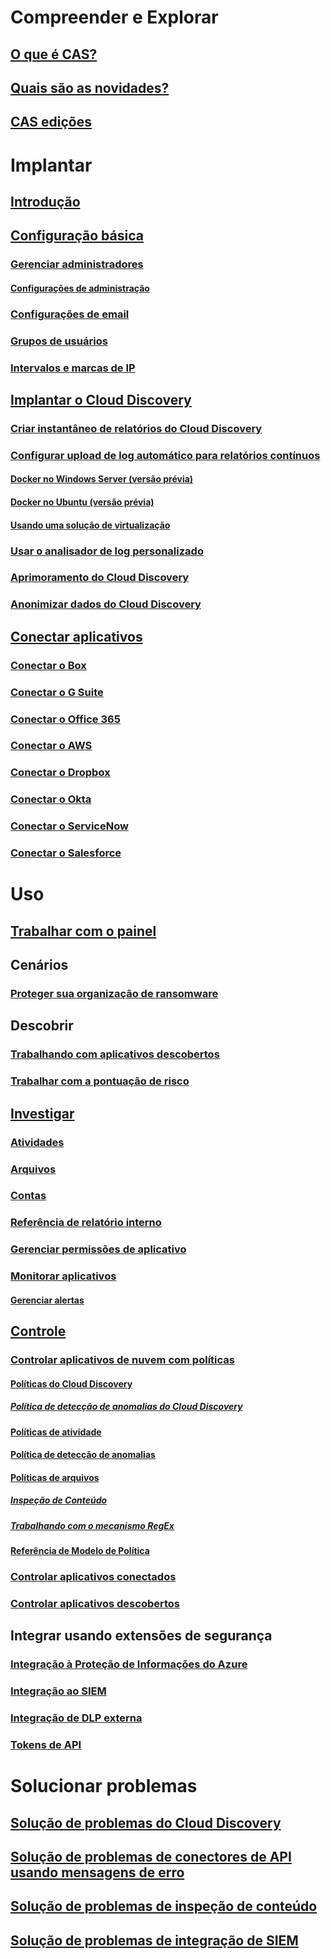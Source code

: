 # Compreender e Explorar
## [O que é CAS?](what-is-cloud-app-security.md)
## [Quais são as novidades?](release-notes.md)
## [CAS edições](editions-cloud-app-security.md)
# Implantar
## [Introdução](getting-started-with-cloud-app-security.md)
## [Configuração básica](general-setup.md)
### [Gerenciar administradores](manage-admins.md)
#### [Configurações de administração](admin-settings.md)
### [Configurações de email](mail-settings.md)
### [Grupos de usuários](user-groups.md)
### [Intervalos e marcas de IP](ip-tags.md)
## [Implantar o Cloud Discovery](set-up-cloud-discovery.md)
### [Criar instantâneo de relatórios do Cloud Discovery](create-snapshot-cloud-discovery-reports.md)
### [Configurar upload de log automático para relatórios contínuos](discovery-docker.md)
#### [Docker no Windows Server (versão prévia)](discovery-docker-windows.md)
#### [Docker no Ubuntu (versão prévia)](discovery-docker-ubuntu.md)
#### [Usando uma solução de virtualização](configure-automatic-log-upload-for-continuous-reports.md)
### [Usar o analisador de log personalizado](custom-log-parser.md)
### [Aprimoramento do Cloud Discovery](cloud-discovery-aad-enrichment.md)
### [Anonimizar dados do Cloud Discovery](cloud-discovery-anonymizer.md)
## [Conectar aplicativos](enable-instant-visibility-protection-and-governance-actions-for-your-apps.md)
### [Conectar o Box](connect-box-to-microsoft-cloud-app-security.md)
### [Conectar o G Suite](connect-google-apps-to-microsoft-cloud-app-security.md)
### [Conectar o Office 365](connect-office-365-to-microsoft-cloud-app-security.md)
### [Conectar o AWS](connect-aws-to-microsoft-cloud-app-security.md)
### [Conectar o Dropbox](connect-dropbox-to-microsoft-cloud-app-security.md)
### [Conectar o Okta](connect-okta-to-microsoft-cloud-app-security.md)
### [Conectar o ServiceNow](connect-servicenow-to-microsoft-cloud-app-security.md)
### [Conectar o Salesforce](connect-salesforce-to-microsoft-cloud-app-security.md)
# Uso
## [Trabalhar com o painel](daily-activities-to-protect-your-cloud-environment.md)
## Cenários
### [Proteger sua organização de ransomware](use-case-ransomware.md)
## Descobrir
### [Trabalhando com aplicativos descobertos](discovered-apps.md)
### [Trabalhar com a pontuação de risco](risk-score.md)
## [Investigar](investigate.md)
### [Atividades](activity-filters.md)
### [Arquivos](file-filters.md)
### [Contas](accounts.md)
### [Referência de relatório interno](built-in-report-reference.md)
### [Gerenciar permissões de aplicativo](manage-app-permissions.md)
### [Monitorar aplicativos](monitor-alerts.md)
#### [Gerenciar alertas](managing-alerts.md)
## [Controle](control.md)
### [Controlar aplicativos de nuvem com políticas](control-cloud-apps-with-policies.md)
#### [Políticas do Cloud Discovery](cloud-discovery-policies.md)
##### [Política de detecção de anomalias do Cloud Discovery](cloud-discovery-anomaly-detection-policy.md)
#### [Políticas de atividade](user-activity-policies.md)
#### [Política de detecção de anomalias](anomaly-detection-policy.md)
#### [Políticas de arquivos](data-protection-policies.md)
##### [Inspeção de Conteúdo](content-inspection.md)
##### [Trabalhando com o mecanismo RegEx](working-with-the-regex-engine.md)
#### [Referência de Modelo de Política](policy-template-reference.md)
### [Controlar aplicativos conectados](governance-actions.md)
### [Controlar aplicativos descobertos](governance-discovery.md)
## Integrar usando extensões de segurança
### [Integração à Proteção de Informações do Azure](azip-integration.md)
### [Integração ao SIEM](siem.md)
### [Integração de DLP externa](icap-stunnel.md)
### [Tokens de API](api-tokens.md)
# Solucionar problemas
## [Solução de problemas do Cloud Discovery](troubleshooting-cloud-discovery.md)
## [Solução de problemas de conectores de API usando mensagens de erro](troubleshooting-api-connectors-using-error-messages.md)
## [Solução de problemas de inspeção de conteúdo](troubleshooting-content-inspection.md)
## [Solução de problemas de integração de SIEM](troubleshooting-siem.md)